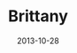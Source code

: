 ---
layout: media
category: media
title: "Brittany"
date: 2013-10-28
description: "Kingdom Story - WK3"
video: "http://s3.amazonaws.com/crossroads-media/other-media/video/kingdom_come_wk3_intv_brittany.mp4"
video-poster: "http://s3.amazonaws.com/crossroads-media/images/ki_britanny_still.jpg"
---